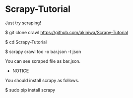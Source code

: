 Scrapy-Tutorial
===============

Just try scraping!

$ git clone crawl https://github.com/akiniwa/Scrapy-Tutorial

$ cd Scrapy-Tutorial

$ scrapy crawl foo -o bar.json -t json

You can see scraped file as bar.json.

* NOTICE

You should install scrapy as follows.

$ sudo pip install scrapy
